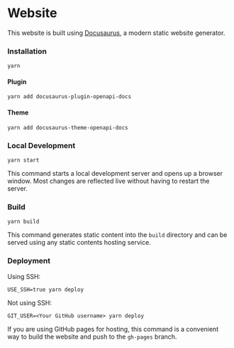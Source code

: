 # Website

This website is built using [Docusaurus](https://docusaurus.io/), a modern static website generator.

### Installation

```
yarn
```

#### Plugin

```
yarn add docusaurus-plugin-openapi-docs
```

#### Theme
```
yarn add docusaurus-theme-openapi-docs
```

### Local Development

```
yarn start
```

This command starts a local development server and opens up a browser window. Most changes are reflected live without having to restart the server.

### Build

```
yarn build
```

This command generates static content into the `build` directory and can be served using any static contents hosting service.

### Deployment

Using SSH:

```
USE_SSH=true yarn deploy
```

Not using SSH:

```
GIT_USER=<Your GitHub username> yarn deploy
```

If you are using GitHub pages for hosting, this command is a convenient way to build the website and push to the `gh-pages` branch.
